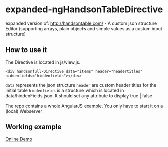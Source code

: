 # expanded-ngHandsonTableDirective
expanded version of: http://handsontable.com/ - A custom json structure Editor (supporting arrays, plain objects and simple values as a custom input structure)

## How to use it
The Directive is located in js/view.js.

```<div handsonfull-Directive data="items" header="headertitles" hiddenfields="hiddenfields"></div>```

```data``` represents the json structure
```header``` are custom header titles for the initial table
```hiddenfields``` is a structure which is located in data/hiddenFields.json. It should set any attribute to display true | false

The repo contains a whole AngularJS example. You only have to start it on a (local) Webserver

## Working example
[Online Demo](http://cebra-webdesign.at/cebradev/handson/#/handsonFull)
